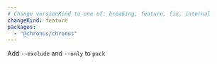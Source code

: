 ```yaml
---
# Change versionKind to one of: breaking, feature, fix, internal
changeKind: feature
packages:
  - "@chronus/chronus"
---
```


Add `--exclude` and `--only` to `pack`
